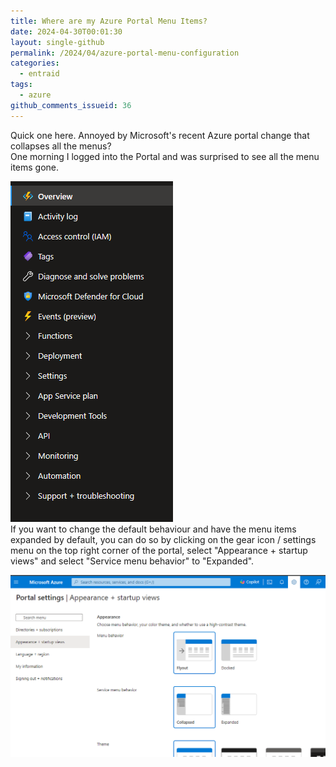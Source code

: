 ```yaml
---
title: Where are my Azure Portal Menu Items?
date: 2024-04-30T00:01:30
layout: single-github
permalink: /2024/04/azure-portal-menu-configuration
categories:
  - entraid
tags:
  - azure
github_comments_issueid: 36
---
```


Quick one here. Annoyed by Microsoft's recent Azure portal change that collapses all the menus?<br>
One morning I logged into the Portal and was surprised to see all the menu items gone.

![Azure Portal Menu Collapsed](/media/2024/04/azure-portal-collapsed.png)
<br>
If you want to change the default behaviour and have the menu items expanded by default, you can do so by clicking on the gear icon / settings menu on the top right corner of the portal, select "Appearance + startup views" and select "Service menu behavior" to "Expanded".

![Azure Portal Menu Expanded](/media/2024/04/azure-portal-config.png)